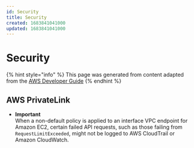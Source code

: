```yaml
---
id: Security
title: Security
created: 1683841041000
updated: 1683841041000
---
```

# Security

{% hint style="info" %}
This page was generated from content adapted from the [AWS Developer Guide](https://github.com/awsdocs/amazon-ec2-user-guide.git)
{% endhint %}

## AWS PrivateLink

- **Important**  
When a non\-default policy is applied to an interface VPC endpoint for Amazon EC2, certain failed API requests, such as those failing from `RequestLimitExceeded`, might not be logged to AWS CloudTrail or Amazon CloudWatch\.

